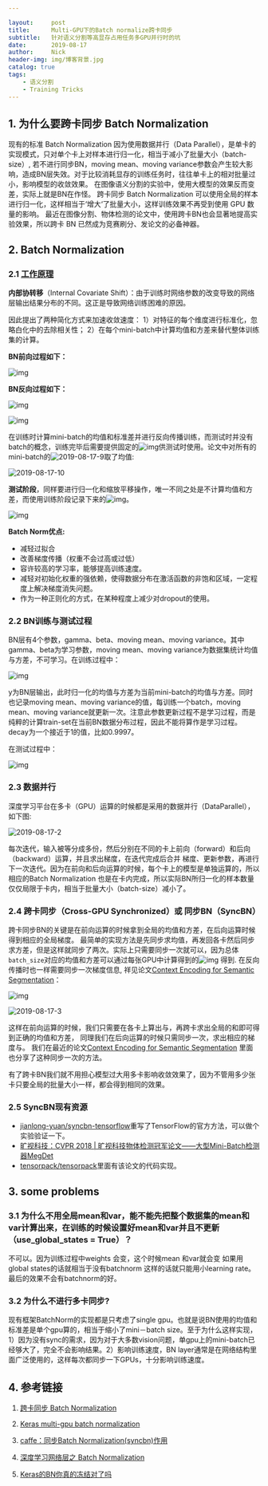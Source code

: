 ```yaml
---

layout:     post
title:      Multi-GPU下的Batch normalize跨卡同步
subtitle:   针对语义分割等高显存占用任务多GPU并行时的坑
date:       2019-08-17
author:     Nick
header-img: img/博客背景.jpg
catalog: true
tags:
    - 语义分割
    - Training Tricks
---
```


## 1. 为什么要跨卡同步 Batch Normalization

现有的标准 Batch Normalization 因为使用数据并行（Data Parallel），是单卡的实现模式，只对单个卡上对样本进行归一化，相当于减小了批量大小（batch-size）, 若不进行同步BN，moving mean、moving variance参数会产生较大影响，造成BN层失效。对于比较消耗显存的训练任务时，往往单卡上的相对批量过小，影响模型的收敛效果。 在图像语义分割的实验中，使用大模型的效果反而变差，实际上就是BN在作怪。 跨卡同步 Batch Normalization 可以使用全局的样本进行归一化，这样相当于‘增大‘了批量大小，这样训练效果不再受到使用 GPU 数量的影响。 最近在图像分割、物体检测的论文中，使用跨卡BN也会显著地提高实验效果，所以跨卡 BN 已然成为竞赛刷分、发论文的必备神器。

## 2. Batch Normalization

### 2.1 [工作原理](https://arxiv.org/abs/1502.03167)

**内部协转移**（Internal Covariate Shift）：由于训练时网络参数的改变导致的网络层输出结果分布的不同。这正是导致网络训练困难的原因。

因此提出了两种简化方式来加速收敛速度：
1）对特征的每个维度进行标准化，忽略白化中的去除相关性；
2）在每个mini-batch中计算均值和方差来替代整体训练集的计算。

**BN前向过程如下：**

![img](C:\Users\CV\Documents\GitHub\niecongchong.github.io\img\2019-08-17-6.png)

**BN反向过程如下：**

![img](C:\Users\CV\Documents\GitHub\niecongchong.github.io\img\2019-08-17-7.png)

![img](C:\Users\CV\Documents\GitHub\niecongchong.github.io\img\2019-08-17-1.jpg)

在训练时计算mini-batch的均值和标准差并进行反向传播训练，而测试时并没有batch的概念，训练完毕后需要提供固定的![img](C:\Users\CV\Documents\GitHub\niecongchong.github.io\img\2019-08-17-8.png)供测试时使用。论文中对所有的mini-batch的![2019-08-17-9](C:\Users\CV\Documents\GitHub\niecongchong.github.io\img\2019-08-17-9.png)取了均值:

![2019-08-17-10](C:\Users\CV\Documents\GitHub\niecongchong.github.io\img\2019-08-17-10.png)

**测试阶段**，同样要进行归一化和缩放平移操作，唯一不同之处是不计算均值和方差，而使用训练阶段记录下来的![img](C:\Users\CV\Documents\GitHub\niecongchong.github.io\img\2019-08-17-8.png)。

![img](C:\Users\CV\Documents\GitHub\niecongchong.github.io\img\2019-08-17-11.png)

**Batch Norm优点:**

* 减轻过拟合
* 改善梯度传播（权重不会过高或过低）
* 容许较高的学习率，能够提高训练速度。
* 减轻对初始化权重的强依赖，使得数据分布在激活函数的非饱和区域，一定程度上解决梯度消失问题。
* 作为一种正则化的方式，在某种程度上减少对dropout的使用。

### 2.2 BN训练与测试过程

BN层有4个参数，gamma、beta、moving mean、moving variance。其中gamma、beta为学习参数，moving mean、moving variance为数据集统计均值与方差，不可学习。在训练过程中：

![img](C:\Users\CV\Documents\GitHub\niecongchong.github.io\img\2019-08-17-4.png)

y为BN层输出，此时归一化的均值与方差为当前mini-batch的均值与方差。同时也记录moving mean、moving variance的值，每训练一个batch，moving mean、moving variance就更新一次。注意此参数更新过程不是学习过程，而是纯粹的计算train-set在当前BN数据分布过程，因此不能将算作是学习过程。decay为一个接近于1的值，比如0.9997。

在测试过程中：

![img](C:\Users\CV\Documents\GitHub\niecongchong.github.io\img\2019-08-17-5.png)

### 2.3 数据并行

深度学习平台在多卡（GPU）运算的时候都是采用的数据并行（DataParallel），如下图:

![2019-08-17-2](C:\Users\CV\Documents\GitHub\niecongchong.github.io\img\2019-08-17-2.jpg)

每次迭代，输入被等分成多份，然后分别在不同的卡上前向（forward）和后向（backward）运算，并且求出梯度，在迭代完成后合并 梯度、更新参数，再进行下一次迭代。因为在前向和后向运算的时候，每个卡上的模型是单独运算的，所以相应的Batch Normalization 也是在卡内完成，所以实际BN所归一化的样本数量仅仅局限于卡内，相当于批量大小（batch-size）减小了。

### 2.4 跨卡同步（Cross-GPU Synchronized）或 同步BN（SyncBN）

跨卡同步BN的关键是在前向运算的时候拿到全局的均值和方差，在后向运算时候得到相应的全局梯度。 最简单的实现方法是先同步求均值，再发回各卡然后同步求方差，但是这样就同步了两次。实际上只需要同步一次就可以，因为总体`batch_size`对应的均值和方差可以通过每张GPU中计算得到的![img](C:\Users\CV\Documents\GitHub\niecongchong.github.io\img\2019-08-17-13.png) 得到. 在反向传播时也一样需要同步一次梯度信息, 祥见论文[Context Encoding for Semantic Segmentation](https://arxiv.org/pdf/1803.08904.pdf)：

![img](C:\Users\CV\Documents\GitHub\niecongchong.github.io\img\2019-08-17-12.png)

![2019-08-17-3](C:\Users\CV\Documents\GitHub\niecongchong.github.io\img\2019-08-17-3.jpg)

这样在前向运算的时候，我们只需要在各卡上算出与，再跨卡求出全局的和即可得到正确的均值和方差， 同理我们在后向运算的时候只需同步一次，求出相应的梯度与。 我们在最近的论文[Context Encoding for Semantic Segmentation](https://link.zhihu.com/?target=https%3A//arxiv.org/pdf/1803.08904.pdf) 里面也分享了这种同步一次的方法。

有了跨卡BN我们就不用担心模型过大用多卡影响收敛效果了，因为不管用多少张卡只要全局的批量大小一样，都会得到相同的效果。

### 2.5  SyncBN现有资源

* [jianlong-yuan/syncbn-tensorflow](https://link.zhihu.com/?target=https%3A//github.com/jianlong-yuan/syncbn-tensorflow)重写了TensorFlow的官方方法，可以做个实验验证一下。
* [旷视科技：CVPR 2018 | 旷视科技物体检测冠军论文——大型Mini-Batch检测器MegDet](https://zhuanlan.zhihu.com/p/37847559)
* [tensorpack/tensorpack](https://link.zhihu.com/?target=https%3A//github.com/tensorpack/tensorpack/tree/master/examples/FasterRCNN)里面有该论文的代码实现。

## 3. some problems

### 3.1 为什么不用全局mean和var，能不能先把整个数据集的mean和var计算出来，在训练的时候设置好mean和var并且不更新（use_global_states = True）？

不可以。因为训练过程中weights 会变，这个时候mean 和var就会变 如果用global states的话就相当于没有batchnorm 这样的话就只能用小learning rate。最后的效果不会有batchnorm的好。

### 3.2 **为什么不进行多卡同步?**

现有框架BatchNorm的实现都是只考虑了single gpu。也就是说BN使用的均值和标准差是单个gpu算的，相当于缩小了mini－batch size。至于为什么这样实现，1）因为没有sync的需求，因为对于大多数vision问题，单gpu上的mini-batch已经够大了，完全不会影响结果。2）影响训练速度，BN layer通常是在网络结构里面广泛使用的，这样每次都同步一下GPUs，十分影响训练速度。

## 4. 参考链接

1. [跨卡同步 Batch Normalization](https://zhuanlan.zhihu.com/p/40496177)

2. [Keras multi-gpu batch normalization](https://datascience.stackexchange.com/questions/47795/keras-multi-gpu-batch-normalization)

3. [caffe：同步Batch Normalization(syncbn)作用](https://blog.csdn.net/l297969586/article/details/87719753)

4. [深度学习网络层之 Batch Normalization](https://www.cnblogs.com/makefile/p/batch-norm.html)

5. [Keras的BN你真的冻结对了吗](https://zhuanlan.zhihu.com/p/56225304)